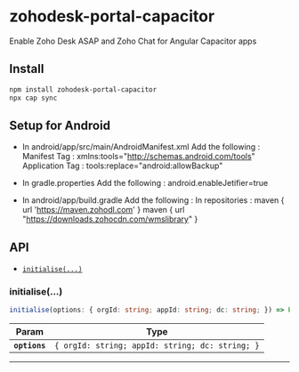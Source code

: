 # zohodesk-portal-capacitor

Enable Zoho Desk ASAP and Zoho Chat for Angular Capacitor apps

## Install

```bash
npm install zohodesk-portal-capacitor
npx cap sync
```
## Setup for Android

-  In android/app/src/main/AndroidManifest.xml Add the following :
Manifest Tag : xmlns:tools="http://schemas.android.com/tools"
Application Tag : tools:replace="android:allowBackup"

-  In gradle.properties Add the following :
android.enableJetifier=true

-  In android/app/build.gradle Add the following :
In repositories : maven { url 'https://maven.zohodl.com' }
                  maven { url "https://downloads.zohocdn.com/wmslibrary" }

## API

<docgen-index>

* [`initialise(...)`](#initialise)

</docgen-index>

<docgen-api>
<!--Update the source file JSDoc comments and rerun docgen to update the docs below-->

### initialise(...)

```typescript
initialise(options: { orgId: string; appId: string; dc: string; }) => Promise<void>
```

| Param         | Type                                                       |
| ------------- | ---------------------------------------------------------- |
| **`options`** | <code>{ orgId: string; appId: string; dc: string; }</code> |

--------------------

</docgen-api>
